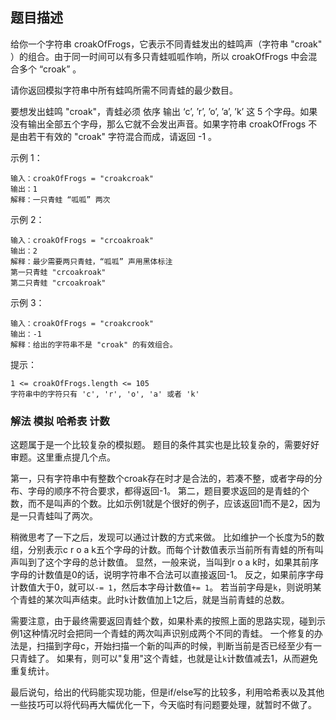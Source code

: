 ## 题目描述
给你一个字符串 croakOfFrogs，它表示不同青蛙发出的蛙鸣声（字符串 "croak" ）的组合。由于同一时间可以有多只青蛙呱呱作响，所以 croakOfFrogs 中会混合多个 “croak” 。

请你返回模拟字符串中所有蛙鸣所需不同青蛙的最少数目。

要想发出蛙鸣 "croak"，青蛙必须 依序 输出 ‘c’, ’r’, ’o’, ’a’, ’k’ 这 5 个字母。如果没有输出全部五个字母，那么它就不会发出声音。如果字符串 croakOfFrogs 不是由若干有效的 "croak" 字符混合而成，请返回 -1 。

示例 1：
```
输入：croakOfFrogs = "croakcroak"
输出：1 
解释：一只青蛙 “呱呱” 两次
```
示例 2：
```
输入：croakOfFrogs = "crcoakroak"
输出：2 
解释：最少需要两只青蛙，“呱呱” 声用黑体标注
第一只青蛙 "crcoakroak"
第二只青蛙 "crcoakroak"
```
示例 3：
```
输入：croakOfFrogs = "croakcrook"
输出：-1
解释：给出的字符串不是 "croak" 的有效组合。
```

提示：
```
1 <= croakOfFrogs.length <= 105
字符串中的字符只有 'c', 'r', 'o', 'a' 或者 'k'
```

### 解法 模拟 哈希表 计数
这题属于是一个比较复杂的模拟题。
题目的条件其实也是比较复杂的，需要好好审题。这里重点提几个点。

第一，只有字符串中有整数个croak存在时才是合法的，若凑不整，或者字母的分布、字母的顺序不符合要求，都得返回-1。
第二，题目要求返回的是青蛙的个数，而不是叫声的个数。比如示例1就是个很好的例子，应该返回1而不是2，因为是一只青蛙叫了两次。

稍微思考了一下之后，发现可以通过计数的方式来做。
比如维护一个长度为5的数组，分别表示c r o a k五个字母的计数。而每个计数值表示当前所有青蛙的所有叫声叫到了这个字母的总计数值。
显然，一般来说，当叫到r o a k时，如果其前序字母的计数值是0的话，说明字符串不合法可以直接返回-1。
反之，如果前序字母计数值大于0，就可以`-= 1`，然后本字母计数值`+= 1`。
若当前字母是`k`，则说明某个青蛙的某次叫声结束。此时`k`计数值加上1之后，就是当前青蛙的总数。

需要注意，由于最终需要返回青蛙个数，如果朴素的按照上面的思路实现，碰到示例1这种情况时会把同一个青蛙的两次叫声识别成两个不同的青蛙。
一个修复的办法是，扫描到字母c，开始扫描一个新的叫声的时候，判断当前是否已经至少有一只青蛙了。
如果有，则可以"复用"这个青蛙，也就是让`k`计数值减去1，从而避免重复统计。

最后说句，给出的代码能实现功能，但是if/else写的比较多，利用哈希表以及其他一些技巧可以将代码再大幅优化一下，今天临时有问题要处理，就暂时不做了。